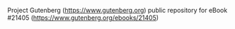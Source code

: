 Project Gutenberg (https://www.gutenberg.org) public repository for eBook #21405 (https://www.gutenberg.org/ebooks/21405)
